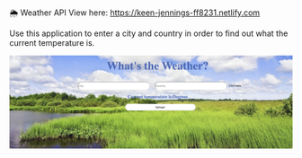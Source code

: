  🌦 Weather API
  View here:  https://keen-jennings-ff8231.netlify.com
  
 Use this application to enter a city and country in order to find out what the current temperature is.



![Image](img/weather.png "Weather page")


